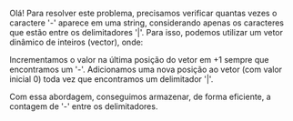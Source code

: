 Olá! Para resolver este problema, precisamos verificar quantas vezes o caractere '-' aparece em uma string, considerando apenas os caracteres que estão entre os delimitadores '|'. Para isso, podemos utilizar um vetor dinâmico de inteiros (vector<int>), onde:


Incrementamos o valor na última posição do vetor em +1 sempre que encontramos um '-'.
Adicionamos uma nova posição ao vetor (com valor inicial 0) toda vez que encontramos um delimitador '|'.


Com essa abordagem, conseguimos armazenar, de forma eficiente, a contagem de '-' entre os delimitadores.